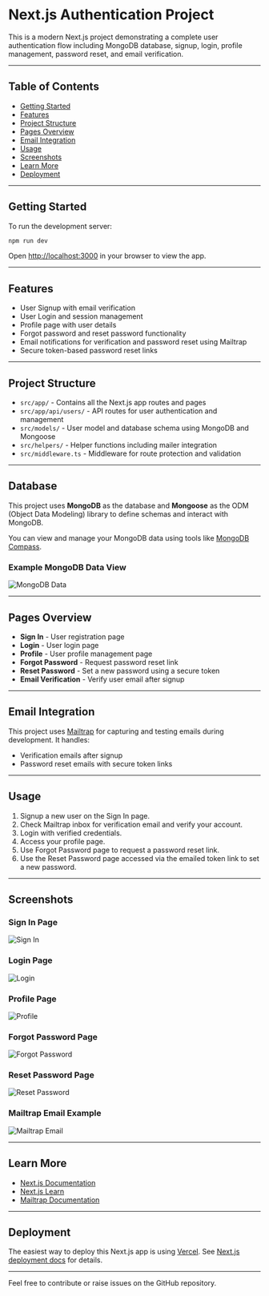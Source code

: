# Next.js Authentication Project

This is a modern Next.js project demonstrating a complete user authentication flow including MongoDB database, signup, login, profile management, password reset, and email verification.

---

## Table of Contents

- [Getting Started](#getting-started)  
- [Features](#features)  
- [Project Structure](#project-structure)  
- [Pages Overview](#pages-overview)  
- [Email Integration](#email-integration)  
- [Usage](#usage)  
- [Screenshots](#screenshots)  
- [Learn More](#learn-more)  
- [Deployment](#deployment)  

---

## Getting Started

To run the development server:

```bash
npm run dev
```

Open [http://localhost:3000](http://localhost:3000) in your browser to view the app.

---

## Features

- User Signup with email verification  
- User Login and session management  
- Profile page with user details  
- Forgot password and reset password functionality  
- Email notifications for verification and password reset using Mailtrap  
- Secure token-based password reset links  

---

## Project Structure

- `src/app/` - Contains all the Next.js app routes and pages  
- `src/app/api/users/` - API routes for user authentication and management  
- `src/models/` - User model and database schema using MongoDB and Mongoose  
- `src/helpers/` - Helper functions including mailer integration  
- `src/middleware.ts` - Middleware for route protection and validation  

---

## Database

This project uses **MongoDB** as the database and **Mongoose** as the ODM (Object Data Modeling) library to define schemas and interact with MongoDB.

You can view and manage your MongoDB data using tools like [MongoDB Compass](https://www.mongodb.com/products/compass).

### Example MongoDB Data View

![MongoDB Data](public/screenshots/mongodb_data.png)


---

## Pages Overview

- **Sign In** - User registration page  
- **Login** - User login page  
- **Profile** - User profile management page  
- **Forgot Password** - Request password reset link  
- **Reset Password** - Set a new password using a secure token  
- **Email Verification** - Verify user email after signup  

---

## Email Integration

This project uses [Mailtrap](https://mailtrap.io) for capturing and testing emails during development. It handles:

- Verification emails after signup  
- Password reset emails with secure token links  

---

## Usage

1. Signup a new user on the Sign In page.  
2. Check Mailtrap inbox for verification email and verify your account.  
3. Login with verified credentials.  
4. Access your profile page.  
5. Use Forgot Password page to request a password reset link.  
6. Use the Reset Password page accessed via the emailed token link to set a new password.  

---

## Screenshots

### Sign In Page  
![Sign In](public/screenshots/signin.png)

### Login Page  
![Login](public/screenshots/login.png)

### Profile Page  
![Profile](public/screenshots/profile.png)

### Forgot Password Page  
![Forgot Password](public/screenshots/forgotpassword.png)

### Reset Password Page  
![Reset Password](public/screenshots/resetpassword.png)

### Mailtrap Email Example  
![Mailtrap Email](public/screenshots/mailtrap_email.png)

---

## Learn More

- [Next.js Documentation](https://nextjs.org/docs)  
- [Next.js Learn](https://nextjs.org/learn)  
- [Mailtrap Documentation](https://mailtrap.io/docs)  

---

## Deployment

The easiest way to deploy this Next.js app is using [Vercel](https://vercel.com). See [Next.js deployment docs](https://nextjs.org/docs/app/building-your-application/deploying) for details.

---

Feel free to contribute or raise issues on the GitHub repository.
